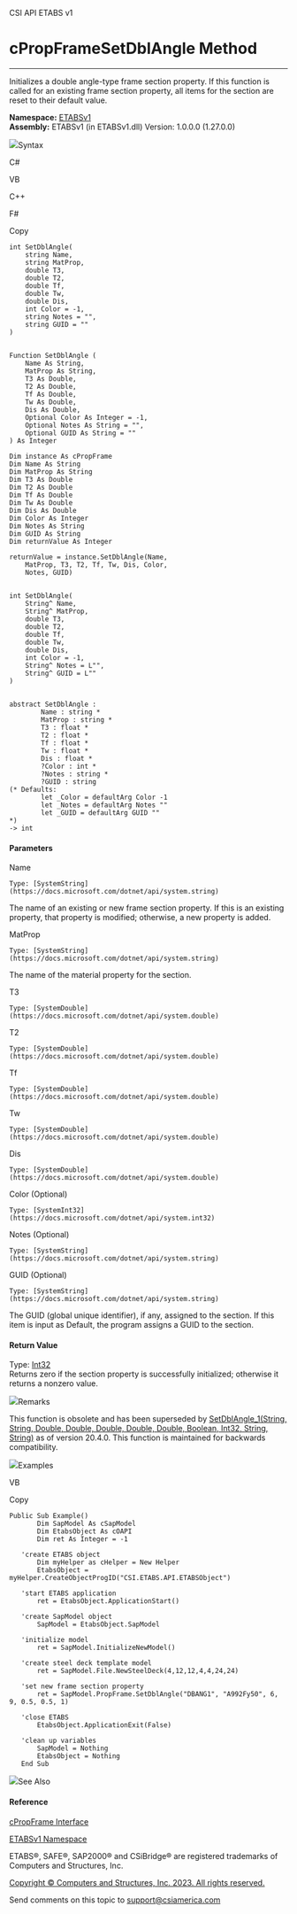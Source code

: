 ﻿

CSI API ETABS v1

# cPropFrameSetDblAngle Method  
  
---  
  
Initializes a double angle-type frame section property. If this function is
called for an existing frame section property, all items for the section are
reset to their default value.

**Namespace:** [ETABSv1](2780f1b8-2033-5289-2298-1cdb2a7508d9.htm)  
**Assembly:** ETABSv1 (in ETABSv1.dll) Version: 1.0.0.0 (1.27.0.0)

![](../icons/SectionExpanded.png)Syntax

C#

VB

C++

F#

Copy

    
    
    int SetDblAngle(
    	string Name,
    	string MatProp,
    	double T3,
    	double T2,
    	double Tf,
    	double Tw,
    	double Dis,
    	int Color = -1,
    	string Notes = "",
    	string GUID = ""
    )
    
    
    Function SetDblAngle ( 
    	Name As String,
    	MatProp As String,
    	T3 As Double,
    	T2 As Double,
    	Tf As Double,
    	Tw As Double,
    	Dis As Double,
    	Optional Color As Integer = -1,
    	Optional Notes As String = "",
    	Optional GUID As String = ""
    ) As Integer
    
    Dim instance As cPropFrame
    Dim Name As String
    Dim MatProp As String
    Dim T3 As Double
    Dim T2 As Double
    Dim Tf As Double
    Dim Tw As Double
    Dim Dis As Double
    Dim Color As Integer
    Dim Notes As String
    Dim GUID As String
    Dim returnValue As Integer
    
    returnValue = instance.SetDblAngle(Name, 
    	MatProp, T3, T2, Tf, Tw, Dis, Color, 
    	Notes, GUID)
    
    
    int SetDblAngle(
    	String^ Name, 
    	String^ MatProp, 
    	double T3, 
    	double T2, 
    	double Tf, 
    	double Tw, 
    	double Dis, 
    	int Color = -1, 
    	String^ Notes = L"", 
    	String^ GUID = L""
    )
    
    
    abstract SetDblAngle : 
            Name : string * 
            MatProp : string * 
            T3 : float * 
            T2 : float * 
            Tf : float * 
            Tw : float * 
            Dis : float * 
            ?Color : int * 
            ?Notes : string * 
            ?GUID : string 
    (* Defaults:
            let _Color = defaultArg Color -1
            let _Notes = defaultArg Notes ""
            let _GUID = defaultArg GUID ""
    *)
    -> int 
    

#### Parameters

Name

    Type: [SystemString](https://docs.microsoft.com/dotnet/api/system.string)  
The name of an existing or new frame section property. If this is an existing
property, that property is modified; otherwise, a new property is added.

MatProp

    Type: [SystemString](https://docs.microsoft.com/dotnet/api/system.string)  
The name of the material property for the section.

T3

    Type: [SystemDouble](https://docs.microsoft.com/dotnet/api/system.double)  

T2

    Type: [SystemDouble](https://docs.microsoft.com/dotnet/api/system.double)  

Tf

    Type: [SystemDouble](https://docs.microsoft.com/dotnet/api/system.double)  

Tw

    Type: [SystemDouble](https://docs.microsoft.com/dotnet/api/system.double)  

Dis

    Type: [SystemDouble](https://docs.microsoft.com/dotnet/api/system.double)  

Color (Optional)

    Type: [SystemInt32](https://docs.microsoft.com/dotnet/api/system.int32)  

Notes (Optional)

    Type: [SystemString](https://docs.microsoft.com/dotnet/api/system.string)  

GUID (Optional)

    Type: [SystemString](https://docs.microsoft.com/dotnet/api/system.string)  
The GUID (global unique identifier), if any, assigned to the section. If this
item is input as Default, the program assigns a GUID to the section.

#### Return Value

Type: [Int32](https://docs.microsoft.com/dotnet/api/system.int32)  
Returns zero if the section property is successfully initialized; otherwise it
returns a nonzero value.

![](../icons/SectionExpanded.png)Remarks

This function is obsolete and has been superseded by [SetDblAngle_1(String,
String, Double, Double, Double, Double, Double, Boolean, Int32, String,
String)](41b0ab7e-7f3d-c87b-a9ac-22b73f58914c.htm) as of version 20.4.0. This
function is maintained for backwards compatibility.

![](../icons/SectionExpanded.png)Examples

VB

Copy

    
    
    Public Sub Example()
           Dim SapModel As cSapModel
           Dim EtabsObject As cOAPI
           Dim ret As Integer = -1
    
       'create ETABS object
           Dim myHelper as cHelper = New Helper
           EtabsObject = myHelper.CreateObjectProgID("CSI.ETABS.API.ETABSObject")
    
       'start ETABS application
           ret = EtabsObject.ApplicationStart()
    
       'create SapModel object
           SapModel = EtabsObject.SapModel
    
       'initialize model
           ret = SapModel.InitializeNewModel()
    
       'create steel deck template model
           ret = SapModel.File.NewSteelDeck(4,12,12,4,4,24,24)
    
       'set new frame section property
           ret = SapModel.PropFrame.SetDblAngle("DBANG1", "A992Fy50", 6, 9, 0.5, 0.5, 1)
    
       'close ETABS
           EtabsObject.ApplicationExit(False)
    
       'clean up variables
           SapModel = Nothing
           EtabsObject = Nothing
       End Sub

![](../icons/SectionExpanded.png)See Also

#### Reference

[cPropFrame Interface](818573fe-2b13-6183-8dc9-0cf3e8e02c7a.htm)

[ETABSv1 Namespace](2780f1b8-2033-5289-2298-1cdb2a7508d9.htm)

ETABS®, SAFE®, SAP2000® and CSiBridge® are registered trademarks of Computers
and Structures, Inc.  

[Copyright © Computers and Structures, Inc. 2023. All rights
reserved.](http://www.csiamerica.com)

Send comments on this topic to
[support@csiamerica.com](mailto:support%40csiamerica.com?Subject=CSI%20API%20ETABS%20v1)

